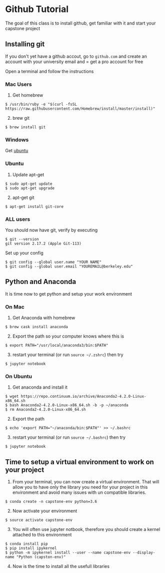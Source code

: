 # Github Tutorial

The goal of this class is to install github, get familiar with it and start your capstone project

## Installing git
If you don't yet have a github accout, go to `github.com` and create an account with your university email and = get a pro account for free

Open a terminal and follow the instructions

### Mac Users
1. Get homebrew
```console
$ /usr/bin/ruby -e "$(curl -fsSL https://raw.githubusercontent.com/Homebrew/install/master/install)"
```

2. brew git
```console
$ brew install git
```

### Windows
Get [ubuntu](https://tutorials.ubuntu.com/tutorial/tutorial-ubuntu-on-windows#2)

### Ubuntu
1. Update apt-get
```console
$ sudo apt-get update
$ sudo apt-get upgrade
```

2. apt-get git
```console
$ apt-get install git-core
```

### ALL users
You should now have git, verify by executing
```console
$ git --version
git version 2.17.2 (Apple Git-113)
```

Set up your config
```console
$ git config --global user.name "YOUR NAME"
$ git config --global user.email "YOUREMAIL@berkeley.edu"
```

## Python and Anaconda
It is time now to get python and setup your work environment

### On Mac
1. Get Anaconda with homebrew
```console
$ brew cask install anaconda
```

2. Export the path so your computer knows where this is
```console
$ export PATH="/usr/local/anaconda3/bin:$PATH"
```

3. restart your terminal (or run `source ~/.zshrc`) then try
```console
$ jupyter notebook
```

### On Ubuntu
1. Get anaconda and install it
```console
$ wget https://repo.continuum.io/archive/Anaconda2-4.2.0-Linux-x86_64.sh
$ bash Anaconda2-4.2.0-Linux-x86_64.sh -b -p ~/anaconda
$ rm Anaconda2-4.2.0-Linux-x86_64.sh
```

2. Export the path
```console
$ echo 'export PATH="~/anaconda/bin:$PATH"' >> ~/.bashrc
```

3. restart your terminal (or run `source ~/.bashrc`) then try
```console
$ jupyter notebook
```

## Time to setup a virtual environment to work on your project
1. From your terminal, you can now create a virtual environment. That will allow you to have only the library you need for your project in this environment and avoid many issues with un compatible libraries.
```console
$ conda create -n capstone-env python=3.6
```
2. Now activate your environment
```console
$ source activate capstone-env
```

3. You will often use jupyter notbook, therefore you should create a kernel attached to this environment
```console
$ conda install pip
$ pip install ipykernel
$ python -m ipykernel install --user --name capstone-env --display-name "Python (capston-env)"
```

4. Now is the time to install all the usefull libraries
